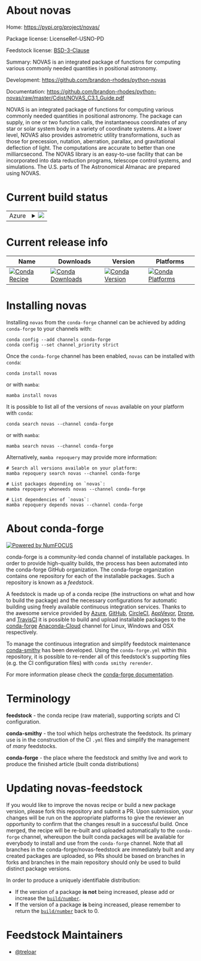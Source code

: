 About novas
===========

Home: https://pypi.org/project/novas/

Package license: LicenseRef-USNO-PD

Feedstock license: [BSD-3-Clause](https://github.com/conda-forge/novas-feedstock/blob/main/LICENSE.txt)

Summary: NOVAS is an integrated package of functions for computing various commonly needed quantities in positional astronomy.

Development: https://github.com/brandon-rhodes/python-novas

Documentation: https://github.com/brandon-rhodes/python-novas/raw/master/Cdist/NOVAS_C3.1_Guide.pdf

NOVAS is an integrated package of functions for computing various commonly needed quantities in positional astronomy. The package can supply, in one or two function calls, the instantaneous coordinates of any star or solar system body in a variety of coordinate systems. At a lower level, NOVAS also provides astrometric utility transformations, such as those for precession, nutation, aberration, parallax, and gravitational deflection of light. The computations are accurate to better than one milliarcsecond. The NOVAS library is an easy-to-use facility that can be incorporated into data reduction programs, telescope control systems, and simulations. The U.S. parts of The Astronomical Almanac are prepared using NOVAS.


Current build status
====================


<table>
    
  <tr>
    <td>Azure</td>
    <td>
      <details>
        <summary>
          <a href="https://dev.azure.com/conda-forge/feedstock-builds/_build/latest?definitionId=12922&branchName=main">
            <img src="https://dev.azure.com/conda-forge/feedstock-builds/_apis/build/status/novas-feedstock?branchName=main">
          </a>
        </summary>
        <table>
          <thead><tr><th>Variant</th><th>Status</th></tr></thead>
          <tbody><tr>
              <td>linux_64_python3.10.____cpython</td>
              <td>
                <a href="https://dev.azure.com/conda-forge/feedstock-builds/_build/latest?definitionId=12922&branchName=main">
                  <img src="https://dev.azure.com/conda-forge/feedstock-builds/_apis/build/status/novas-feedstock?branchName=main&jobName=linux&configuration=linux%20linux_64_python3.10.____cpython" alt="variant">
                </a>
              </td>
            </tr><tr>
              <td>linux_64_python3.11.____cpython</td>
              <td>
                <a href="https://dev.azure.com/conda-forge/feedstock-builds/_build/latest?definitionId=12922&branchName=main">
                  <img src="https://dev.azure.com/conda-forge/feedstock-builds/_apis/build/status/novas-feedstock?branchName=main&jobName=linux&configuration=linux%20linux_64_python3.11.____cpython" alt="variant">
                </a>
              </td>
            </tr><tr>
              <td>linux_64_python3.8.____73_pypy</td>
              <td>
                <a href="https://dev.azure.com/conda-forge/feedstock-builds/_build/latest?definitionId=12922&branchName=main">
                  <img src="https://dev.azure.com/conda-forge/feedstock-builds/_apis/build/status/novas-feedstock?branchName=main&jobName=linux&configuration=linux%20linux_64_python3.8.____73_pypy" alt="variant">
                </a>
              </td>
            </tr><tr>
              <td>linux_64_python3.8.____cpython</td>
              <td>
                <a href="https://dev.azure.com/conda-forge/feedstock-builds/_build/latest?definitionId=12922&branchName=main">
                  <img src="https://dev.azure.com/conda-forge/feedstock-builds/_apis/build/status/novas-feedstock?branchName=main&jobName=linux&configuration=linux%20linux_64_python3.8.____cpython" alt="variant">
                </a>
              </td>
            </tr><tr>
              <td>linux_64_python3.9.____73_pypy</td>
              <td>
                <a href="https://dev.azure.com/conda-forge/feedstock-builds/_build/latest?definitionId=12922&branchName=main">
                  <img src="https://dev.azure.com/conda-forge/feedstock-builds/_apis/build/status/novas-feedstock?branchName=main&jobName=linux&configuration=linux%20linux_64_python3.9.____73_pypy" alt="variant">
                </a>
              </td>
            </tr><tr>
              <td>linux_64_python3.9.____cpython</td>
              <td>
                <a href="https://dev.azure.com/conda-forge/feedstock-builds/_build/latest?definitionId=12922&branchName=main">
                  <img src="https://dev.azure.com/conda-forge/feedstock-builds/_apis/build/status/novas-feedstock?branchName=main&jobName=linux&configuration=linux%20linux_64_python3.9.____cpython" alt="variant">
                </a>
              </td>
            </tr><tr>
              <td>osx_64_python3.10.____cpython</td>
              <td>
                <a href="https://dev.azure.com/conda-forge/feedstock-builds/_build/latest?definitionId=12922&branchName=main">
                  <img src="https://dev.azure.com/conda-forge/feedstock-builds/_apis/build/status/novas-feedstock?branchName=main&jobName=osx&configuration=osx%20osx_64_python3.10.____cpython" alt="variant">
                </a>
              </td>
            </tr><tr>
              <td>osx_64_python3.11.____cpython</td>
              <td>
                <a href="https://dev.azure.com/conda-forge/feedstock-builds/_build/latest?definitionId=12922&branchName=main">
                  <img src="https://dev.azure.com/conda-forge/feedstock-builds/_apis/build/status/novas-feedstock?branchName=main&jobName=osx&configuration=osx%20osx_64_python3.11.____cpython" alt="variant">
                </a>
              </td>
            </tr><tr>
              <td>osx_64_python3.8.____73_pypy</td>
              <td>
                <a href="https://dev.azure.com/conda-forge/feedstock-builds/_build/latest?definitionId=12922&branchName=main">
                  <img src="https://dev.azure.com/conda-forge/feedstock-builds/_apis/build/status/novas-feedstock?branchName=main&jobName=osx&configuration=osx%20osx_64_python3.8.____73_pypy" alt="variant">
                </a>
              </td>
            </tr><tr>
              <td>osx_64_python3.8.____cpython</td>
              <td>
                <a href="https://dev.azure.com/conda-forge/feedstock-builds/_build/latest?definitionId=12922&branchName=main">
                  <img src="https://dev.azure.com/conda-forge/feedstock-builds/_apis/build/status/novas-feedstock?branchName=main&jobName=osx&configuration=osx%20osx_64_python3.8.____cpython" alt="variant">
                </a>
              </td>
            </tr><tr>
              <td>osx_64_python3.9.____73_pypy</td>
              <td>
                <a href="https://dev.azure.com/conda-forge/feedstock-builds/_build/latest?definitionId=12922&branchName=main">
                  <img src="https://dev.azure.com/conda-forge/feedstock-builds/_apis/build/status/novas-feedstock?branchName=main&jobName=osx&configuration=osx%20osx_64_python3.9.____73_pypy" alt="variant">
                </a>
              </td>
            </tr><tr>
              <td>osx_64_python3.9.____cpython</td>
              <td>
                <a href="https://dev.azure.com/conda-forge/feedstock-builds/_build/latest?definitionId=12922&branchName=main">
                  <img src="https://dev.azure.com/conda-forge/feedstock-builds/_apis/build/status/novas-feedstock?branchName=main&jobName=osx&configuration=osx%20osx_64_python3.9.____cpython" alt="variant">
                </a>
              </td>
            </tr>
          </tbody>
        </table>
      </details>
    </td>
  </tr>
</table>

Current release info
====================

| Name | Downloads | Version | Platforms |
| --- | --- | --- | --- |
| [![Conda Recipe](https://img.shields.io/badge/recipe-novas-green.svg)](https://anaconda.org/conda-forge/novas) | [![Conda Downloads](https://img.shields.io/conda/dn/conda-forge/novas.svg)](https://anaconda.org/conda-forge/novas) | [![Conda Version](https://img.shields.io/conda/vn/conda-forge/novas.svg)](https://anaconda.org/conda-forge/novas) | [![Conda Platforms](https://img.shields.io/conda/pn/conda-forge/novas.svg)](https://anaconda.org/conda-forge/novas) |

Installing novas
================

Installing `novas` from the `conda-forge` channel can be achieved by adding `conda-forge` to your channels with:

```
conda config --add channels conda-forge
conda config --set channel_priority strict
```

Once the `conda-forge` channel has been enabled, `novas` can be installed with `conda`:

```
conda install novas
```

or with `mamba`:

```
mamba install novas
```

It is possible to list all of the versions of `novas` available on your platform with `conda`:

```
conda search novas --channel conda-forge
```

or with `mamba`:

```
mamba search novas --channel conda-forge
```

Alternatively, `mamba repoquery` may provide more information:

```
# Search all versions available on your platform:
mamba repoquery search novas --channel conda-forge

# List packages depending on `novas`:
mamba repoquery whoneeds novas --channel conda-forge

# List dependencies of `novas`:
mamba repoquery depends novas --channel conda-forge
```


About conda-forge
=================

[![Powered by
NumFOCUS](https://img.shields.io/badge/powered%20by-NumFOCUS-orange.svg?style=flat&colorA=E1523D&colorB=007D8A)](https://numfocus.org)

conda-forge is a community-led conda channel of installable packages.
In order to provide high-quality builds, the process has been automated into the
conda-forge GitHub organization. The conda-forge organization contains one repository
for each of the installable packages. Such a repository is known as a *feedstock*.

A feedstock is made up of a conda recipe (the instructions on what and how to build
the package) and the necessary configurations for automatic building using freely
available continuous integration services. Thanks to the awesome service provided by
[Azure](https://azure.microsoft.com/en-us/services/devops/), [GitHub](https://github.com/),
[CircleCI](https://circleci.com/), [AppVeyor](https://www.appveyor.com/),
[Drone](https://cloud.drone.io/welcome), and [TravisCI](https://travis-ci.com/)
it is possible to build and upload installable packages to the
[conda-forge](https://anaconda.org/conda-forge) [Anaconda-Cloud](https://anaconda.org/)
channel for Linux, Windows and OSX respectively.

To manage the continuous integration and simplify feedstock maintenance
[conda-smithy](https://github.com/conda-forge/conda-smithy) has been developed.
Using the ``conda-forge.yml`` within this repository, it is possible to re-render all of
this feedstock's supporting files (e.g. the CI configuration files) with ``conda smithy rerender``.

For more information please check the [conda-forge documentation](https://conda-forge.org/docs/).

Terminology
===========

**feedstock** - the conda recipe (raw material), supporting scripts and CI configuration.

**conda-smithy** - the tool which helps orchestrate the feedstock.
                   Its primary use is in the construction of the CI ``.yml`` files
                   and simplify the management of *many* feedstocks.

**conda-forge** - the place where the feedstock and smithy live and work to
                  produce the finished article (built conda distributions)


Updating novas-feedstock
========================

If you would like to improve the novas recipe or build a new
package version, please fork this repository and submit a PR. Upon submission,
your changes will be run on the appropriate platforms to give the reviewer an
opportunity to confirm that the changes result in a successful build. Once
merged, the recipe will be re-built and uploaded automatically to the
`conda-forge` channel, whereupon the built conda packages will be available for
everybody to install and use from the `conda-forge` channel.
Note that all branches in the conda-forge/novas-feedstock are
immediately built and any created packages are uploaded, so PRs should be based
on branches in forks and branches in the main repository should only be used to
build distinct package versions.

In order to produce a uniquely identifiable distribution:
 * If the version of a package **is not** being increased, please add or increase
   the [``build/number``](https://docs.conda.io/projects/conda-build/en/latest/resources/define-metadata.html#build-number-and-string).
 * If the version of a package **is** being increased, please remember to return
   the [``build/number``](https://docs.conda.io/projects/conda-build/en/latest/resources/define-metadata.html#build-number-and-string)
   back to 0.

Feedstock Maintainers
=====================

* [@treloar](https://github.com/treloar/)

